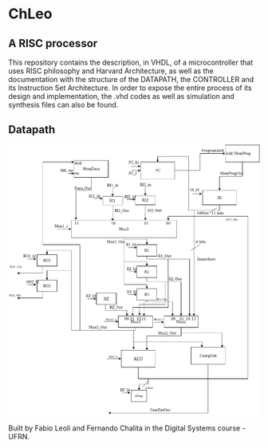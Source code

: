# ChLeo
## A RISC processor

This repository contains the description, in VHDL, of a microcontroller that uses RISC philosophy and Harvard Architecture, as well as the documentation with the structure of the DATAPATH, the CONTROLLER and its Instruction Set Architecture. In order to expose the entire process of its design and implementation, the .vhd codes as well as simulation and synthesis files can also be found.

## Datapath
![Datapath Structure](/DataPath.png)


Built by Fabio Leoli and Fernando Chalita in the Digital Systems course - UFRN. 
